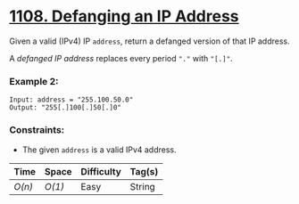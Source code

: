 # [1108. Defanging an IP Address](https://leetcode.com/problems/defanging-an-ip-address/)

Given a valid (IPv4) IP `address`, return a defanged version of that IP address.

A _defanged IP address_ replaces every period `"."` with `"[.]"`.

### Example 2:

```
Input: address = "255.100.50.0"
Output: "255[.]100[.]50[.]0"
```

### Constraints:

- The given `address` is a valid IPv4 address.

| Time   | Space  | Difficulty | Tag(s) |
| ------ | ------ | ---------- | ------ |
| _O(n)_ | _O(1)_ | Easy       | String |
